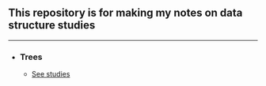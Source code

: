 ## This repository is for making my notes on **data structure** studies
----
- ### **Trees**
    - [See studies](https://github.com/Luisgustavom1/data-structures/tree/main/trees)
